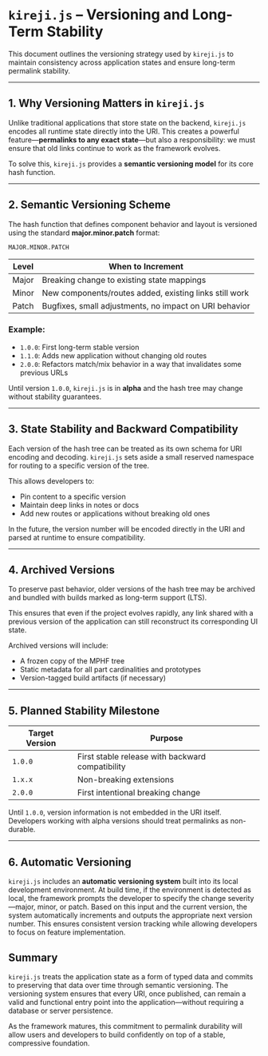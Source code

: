 # `kireji.js` – Versioning and Long-Term Stability

This document outlines the versioning strategy used by `kireji.js` to maintain consistency across application states and ensure long-term permalink stability.

---

## 1. Why Versioning Matters in `kireji.js`

Unlike traditional applications that store state on the backend, `kireji.js` encodes all runtime state directly into the URI. This creates a powerful feature—**permalinks to any exact state**—but also a responsibility: we must ensure that old links continue to work as the framework evolves.

To solve this, `kireji.js` provides a **semantic versioning model** for its core hash function.

---

## 2. Semantic Versioning Scheme

The hash function that defines component behavior and layout is versioned using the standard **major.minor.patch** format:

```
MAJOR.MINOR.PATCH
```

| Level | When to Increment                                      |
| ----- | ------------------------------------------------------ |
| Major | Breaking change to existing state mappings             |
| Minor | New components/routes added, existing links still work |
| Patch | Bugfixes, small adjustments, no impact on URI behavior |

### Example:

* `1.0.0`: First long-term stable version
* `1.1.0`: Adds new application without changing old routes
* `2.0.0`: Refactors match/mix behavior in a way that invalidates some previous URLs

Until version `1.0.0`, `kireji.js` is in **alpha** and the hash tree may change without stability guarantees.

---

## 3. State Stability and Backward Compatibility

Each version of the hash tree can be treated as its own schema for URI encoding and decoding. `kireji.js` sets aside a small reserved namespace for routing to a specific version of the tree.

This allows developers to:

* Pin content to a specific version
* Maintain deep links in notes or docs
* Add new routes or applications without breaking old ones

In the future, the version number will be encoded directly in the URI and parsed at runtime to ensure compatibility.

---

## 4. Archived Versions

To preserve past behavior, older versions of the hash tree may be archived and bundled with builds marked as long-term support (LTS).

This ensures that even if the project evolves rapidly, any link shared with a previous version of the application can still reconstruct its corresponding UI state.

Archived versions will include:

* A frozen copy of the MPHF tree
* Static metadata for all part cardinalities and prototypes
* Version-tagged build artifacts (if necessary)

---

## 5. Planned Stability Milestone

| Target Version | Purpose                                          |
| -------------- | ------------------------------------------------ |
| `1.0.0`        | First stable release with backward compatibility |
| `1.x.x`        | Non-breaking extensions                          |
| `2.0.0`        | First intentional breaking change                |

Until `1.0.0`, version information is not embedded in the URI itself. Developers working with alpha versions should treat permalinks as non-durable.

---

## 6. Automatic Versioning

`kireji.js` includes an **automatic versioning system** built into its local development environment. At build time, if the environment is detected as local, the framework prompts the developer to specify the change severity—major, minor, or patch. Based on this input and the current version, the system automatically increments and outputs the appropriate next version number. This ensures consistent version tracking while allowing developers to focus on feature implementation.

## Summary

`kireji.js` treats the application state as a form of typed data and commits to preserving that data over time through semantic versioning. The versioning system ensures that every URI, once published, can remain a valid and functional entry point into the application—without requiring a database or server persistence.

As the framework matures, this commitment to permalink durability will allow users and developers to build confidently on top of a stable, compressive foundation.
